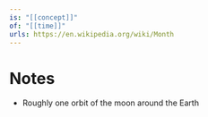 ```yaml
---
is: "[[concept]]"
of: "[[time]]"
urls: https://en.wikipedia.org/wiki/Month
---
```

# Notes
- Roughly one orbit of the moon around the Earth
